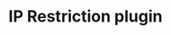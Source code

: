 ---
title: 'IP Restriction plugin'
name: 'IP Restriction'

content_type: plugin

publisher: kong-inc
description: ''


products:
    - gateway

works_on:
    - on-prem
    - konnect

min_version:
    gateway: '2.8'

# topologies:
#    - hybrid
#    - db-less
#    - traditional
---
